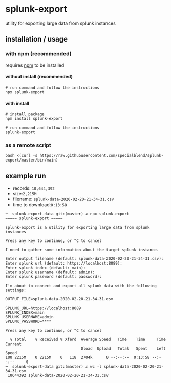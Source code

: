 # splunk-export

utility for exporting large data from splunk instances

## installation / usage

### with npm (recommended)

requires [npm](https://www.npmjs.com/get-npm) to be installed

#### without install (recommended)

```shell script
# run command and follow the instructions
npx splunk-export
````

#### with install

```shell script
# install package
npm install splunk-export

# run command and follow the instructions
splunk-export

````

### as a remote script

```shell script
bash <(curl -s https://raw.githubusercontent.com/specialblend/splunk-export/master/bin/main)
```

## example run

- records: `10,644,392`
- size:`2,215M`
- filename: `splunk-data-2020-02-20-21-34-31.csv`
- time to download:`0:13:58`

```
➜  splunk-export-data git:(master) ✗ npx splunk-export
===== splunk-export =====

splunk-export is a utility for exporting large data from splunk instances

Press any key to continue, or ^C to cancel

I need to gather some information about the target splunk instance.

Enter output filename (default: splunk-data-2020-02-20-21-34-31.csv):
Enter splunk url (default: https://localhost:8089):
Enter splunk index (default: main):
Enter splunk username (default: admin):
Enter splunk password (default: password):

I'm about to connect and export all splunk data with the following settings:

OUTPUT_FILE=splunk-data-2020-02-20-21-34-31.csv

SPLUNK_URL=https://localhost:8089
SPLUNK_INDEX=main
SPLUNK_USERNAME=admin
SPLUNK_PASSWORD=****

Press any key to continue, or ^C to cancel

  % Total    % Received % Xferd  Average Speed   Time    Time     Time  Current
                                 Dload  Upload   Total   Spent    Left  Speed
100 2215M    0 2215M    0   118  2704k      0 --:--:--  0:13:58 --:--:--     0
➜  splunk-export-data git:(master) ✗ wc -l splunk-data-2020-02-20-21-34-31.csv
 10644392 splunk-data-2020-02-20-21-34-31.csv
```
